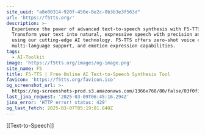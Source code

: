 ```yaml
---
site_uuid: "a8e00314-920f-450e-8e2c-0b3b3e3f563d"
url: 'https://f5tts.org/'
description: >-
  Experience the power of advanced text-to-speech synthesis with F5-TTS.
  Transform your text into natural, expressive speech with precision and ease
  using our cutting-edge AI technology. F5-TTS offers zero-shot voice cloning,
  multi-language support, and emotion expression capabilities.
tags:
  - AI-Toolkit
image: 'https://f5tts.org/images/og-image.png'
site_name: F5
title: F5-TTS | Free Online AI Text-to-Speech Synthesis Tool
favicon: 'https://f5tts.org/favicon.ico'
og_screenshot_url: >-
  https://og-screenshots-prod.s3.amazonaws.com/1366x768/80/false/03f0f364a8b9acc81b0620e4e8f4934480def2f56953c486186d90090397aa24.jpeg
last_jina_request: '2025-03-09T06:45:16.294Z'
jina_error: 'HTTP error! status: 429'
og_last_fetch: 2025-03-07T05:19:01.840Z
---
```

[[Text-to-Speech]]


